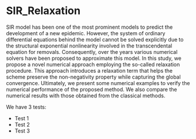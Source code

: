 # SIR_Relaxation

SIR model has been one of the most prominent models to predict the development of a new epidemic. However, the system of ordinary differential equations behind the model cannot be solved explicitly due to the structural exponential nonlinearity involved in the transcendental equation for removals. Consequently, over the years various numerical solvers have been proposed to approximate this model. In this study, we propose a novel numerical approach employing the so-called relaxation procedure. This approach introduces a relaxation term that helps the scheme preserve the non-negativity property while capturing the global convergence. Ultimately, we present some numerical examples to verify the numerical performance of the proposed method. We also compare the numerical results with those obtained from the classical methods.

We have 3 tests:
- Test 1
- Test 2
- Test 3
